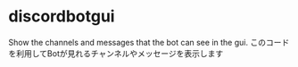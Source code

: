 # discordbotgui
Show the channels and messages that the bot can see in the gui.
このコードを利用してBotが見れるチャンネルやメッセージを表示します
